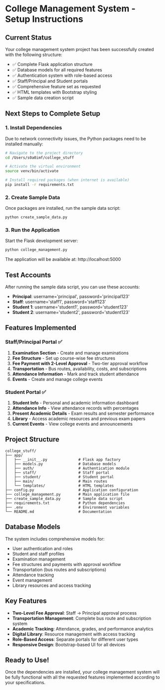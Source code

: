 # College Management System - Setup Instructions

## Current Status
Your college management system project has been successfully created with the following structure:

- ✅ Complete Flask application structure
- ✅ Database models for all required features
- ✅ Authentication system with role-based access
- ✅ Staff/Principal and Student portals
- ✅ Comprehensive feature set as requested
- ✅ HTML templates with Bootstrap styling
- ✅ Sample data creation script

## Next Steps to Complete Setup

### 1. Install Dependencies
Due to network connectivity issues, the Python packages need to be installed manually:

```bash
# Navigate to the project directory
cd /Users/s0a0imf/college_stuff

# Activate the virtual environment
source venv/bin/activate

# Install required packages (when internet is available)
pip install -r requirements.txt
```

### 2. Create Sample Data
Once packages are installed, run the sample data script:

```bash
python create_sample_data.py
```

### 3. Run the Application
Start the Flask development server:

```bash
python college_management.py
```

The application will be available at: http://localhost:5000

## Test Accounts
After running the sample data script, you can use these accounts:

- **Principal**: username='principal', password='principal123'
- **Staff**: username='staff1', password='staff123'  
- **Student 1**: username='student1', password='student123'
- **Student 2**: username='student2', password='student123'

## Features Implemented

### Staff/Principal Portal ✅
1. **Examination Section** - Create and manage examinations
2. **Fee Structure** - Set up course-wise fee structures  
3. **Fee Payment with 2-Level Approval** - Two-tier approval workflow
4. **Transportation** - Bus routes, availability, costs, and subscriptions
5. **Attendance Information** - Mark and track student attendance
6. **Events** - Create and manage college events

### Student Portal ✅
1. **Student Info** - Personal and academic information dashboard
2. **Attendance Info** - View attendance records with percentages
3. **Present Academic Details** - Exam results and semester performance
4. **Library** - Access academic resources and previous exam papers
5. **Current Events** - View college events and announcements

## Project Structure

```
college_stuff/
├── app/
│   ├── __init__.py              # Flask app factory
│   ├── models.py                # Database models
│   ├── auth/                    # Authentication module
│   ├── staff/                   # Staff portal
│   ├── student/                 # Student portal
│   ├── main/                    # Main routes
│   └── templates/               # HTML templates
├── config.py                    # Application configuration
├── college_management.py        # Main application file
├── create_sample_data.py        # Sample data script
├── requirements.txt             # Python dependencies
├── .env                         # Environment variables
└── README.md                    # Documentation
```

## Database Models

The system includes comprehensive models for:
- User authentication and roles
- Student and staff profiles
- Examination management
- Fee structures and payments with approval workflow
- Transportation (bus routes and subscriptions)
- Attendance tracking
- Event management
- Library resources and access tracking

## Key Features

- **Two-Level Fee Approval**: Staff → Principal approval process
- **Transportation Management**: Complete bus route and subscription system
- **Academic Tracking**: Attendance, grades, and performance analytics
- **Digital Library**: Resource management with access tracking
- **Role-Based Access**: Separate portals for different user types
- **Responsive Design**: Bootstrap-based UI for all devices

## Ready to Use!

Once the dependencies are installed, your college management system will be fully functional with all the requested features implemented according to your specifications.
